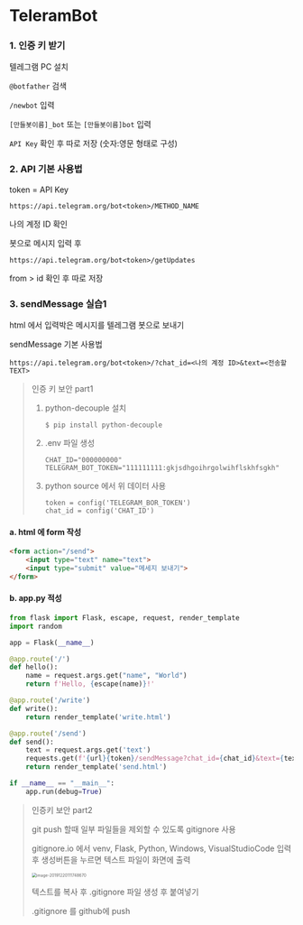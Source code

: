 # TeleramBot

### 1. 인증 키 받기

텔레그램 PC 설치

`@botfather` 검색

`/newbot` 입력

`[만들봇이름]_bot` 또는 `[만들봇이름]bot` 입력

`API Key` 확인 후 따로 저장 (숫자:영문 형태로 구성)



### 2. API 기본 사용법

token = API Key

``` shell
https://api.telegram.org/bot<token>/METHOD_NAME
```

나의 계정 ID 확인

봇으로 메시지 입력 후

```shell
https://api.telegram.org/bot<token>/getUpdates
```

from > id 확인 후 따로 저장



### 3. sendMessage 실습1

html 에서 입력박은 메시지를 텔레그램 봇으로 보내기

sendMessage 기본 사용법

```shell
https://api.telegram.org/bot<token>/?chat_id=<나의 계정 ID>&text=<전송할TEXT>
```



> 인증 키 보안 part1
>
> 1. python-decouple 설치
>
>    ```shell
>    $ pip install python-decouple
>    ```
>
> 2. .env 파일 생성
>
>    ```shell
>    CHAT_ID="000000000"
>    TELEGRAM_BOT_TOKEN="111111111:gkjsdhgoihrgolwihflskhfsgkh"
>    ```
>
> 3. python source 에서 위 데이터 사용
>
>    ```shell
>    token = config('TELEGRAM_BOR_TOKEN')
>    chat_id = config('CHAT_ID')
>    ```



#### a. html 에 form 작성

```html
<form action="/send">
    <input type="text" name="text">
    <input type="submit" value="메세지 보내기">
</form>
```

#### b. app.py 적성

```python
from flask import Flask, escape, request, render_template
import random

app = Flask(__name__)

@app.route('/')
def hello():
    name = request.args.get("name", "World")
    return f'Hello, {escape(name)}!'

@app.route('/write')
def write():
    return render_template('write.html')

@app.route('/send')
def send():
    text = request.args.get('text')
    requests.get(f'{url}{token}/sendMessage?chat_id={chat_id}&text={text}')
    return render_template('send.html')

if __name__ == "__main__":
    app.run(debug=True)
```



> 인증키 보안 part2
>
> git push 할때 일부 파일들을 제외할 수 있도록 gitignore 사용
>
> gitignore.io 에서 venv, Flask, Python, Windows, VisualStudioCode 입력 후 생성버튼을 누르면 텍스트 파일이 화면에 출력
>
> <img src="C:\Users\YH\TIL\10_telegrambot.assets\image-20191220111748670.png" alt="image-20191220111748670" style="zoom:50%;" />
>
> 텍스트를 복사 후 .gitignore 파일 생성 후 붙여넣기
>
> .gitignore 를 github에 push




